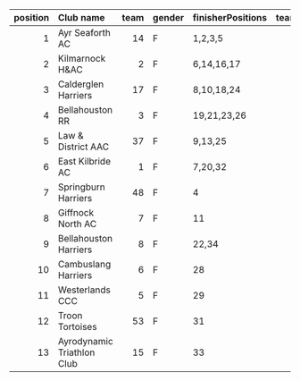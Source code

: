 |   position | Club name                  |   team | gender   | finisherPositions   |   teamPoints |   penaltyPoints |   totalPoints |   totalFinishers | Website                                    |
|-----------:|:---------------------------|-------:|:---------|:--------------------|-------------:|----------------:|--------------:|-----------------:|:-------------------------------------------|
|          1 | Ayr Seaforth AC            |     14 | F        | 1,2,3,5             |           11 |               0 |            11 |                7 | https://www.ayrseaforth.co.uk/             |
|          2 | Kilmarnock H&AC            |      2 | F        | 6,14,16,17          |           53 |               0 |            53 |                4 | http://www.kilmarnockharriers.com/         |
|          3 | Calderglen Harriers        |     17 | F        | 8,10,18,24          |           60 |               0 |            60 |                4 | nan                                        |
|          4 | Bellahouston RR            |      3 | F        | 19,21,23,26         |           89 |               0 |            89 |                5 | https://www.bellahoustonroadrunners.co.uk/ |
|          5 | Law & District AAC         |     37 | F        | 9,13,25             |           47 |              44 |            91 |                3 | http://www.lawaac.co.uk/                   |
|          6 | East Kilbride AC           |      1 | F        | 7,20,32             |           59 |              44 |           103 |                3 | http://www.ekac.org.uk/                    |
|          7 | Springburn Harriers        |     48 | F        | 4                   |            4 |             132 |           136 |                1 | https://www.springburnharriers.co.uk/      |
|          8 | Giffnock North AC          |      7 | F        | 11                  |           11 |             132 |           143 |                1 | https://www.giffnocknorth.co.uk/           |
|          9 | Bellahouston Harriers      |      8 | F        | 22,34               |           56 |              88 |           144 |                2 | http://www.bellahoustonharriers.co.uk/     |
|         10 | Cambuslang Harriers        |      6 | F        | 28                  |           28 |             132 |           160 |                1 | https://cambuslangharriers.org/            |
|         11 | Westerlands CCC            |      5 | F        | 29                  |           29 |             132 |           161 |                1 | https://westerlandsccc.co.uk/              |
|         12 | Troon Tortoises            |     53 | F        | 31                  |           31 |             132 |           163 |                1 | http://troontortoises.co.uk                |
|         13 | Ayrodynamic Triathlon Club |     15 | F        | 33                  |           33 |             132 |           165 |                1 | nan                                        |